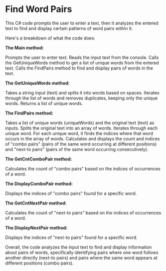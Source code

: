 <h1>Find Word Pairs</h1>

This C# code prompts the user to enter a text, then it analyzes the entered text to find and display certain patterns of word pairs within it.

Here's a breakdown of what the code does:

<b>The Main method:</b>

Prompts the user to enter text.
Reads the input text from the console.
Calls the GetUniqueWords method to get a list of unique words from the entered text.
Calls the FindPairs method to find and display pairs of words in the text.

<b>The GetUniqueWords method:</b>

Takes a string input (text) and splits it into words based on spaces.
Iterates through the list of words and removes duplicates, keeping only the unique words.
Returns a list of unique words.

<b>The FindPairs method:</b>

Takes a list of unique words (uniqueWords) and the original text (text) as inputs.
Splits the original text into an array of words.
Iterates through each unique word.
For each unique word, it finds the indices where that word occurs in the array of words.
Calculates and displays the count and indices of "combo pairs" (pairs of the same word occurring at different positions) and "next-to pairs" (pairs of the same word occurring consecutively).

<b>The GetCntComboPair method:</b>

Calculates the count of "combo pairs" based on the indices of occurrences of a word.

<b>The DisplayComboPair method:</b>

Displays the indices of "combo pairs" found for a specific word.

<b>The GetCntNextPair method:</b>

Calculates the count of "next-to pairs" based on the indices of occurrences of a word.

<b>The DisplayNextPair method:</b>

Displays the indices of "next-to pairs" found for a specific word.

Overall, the code analyzes the input text to find and display information about pairs of words, specifically identifying pairs where one word follows another directly (next-to pairs) and pairs where the same word appears at different positions (combo pairs).
